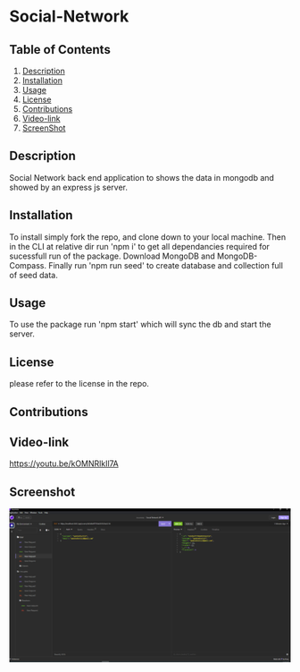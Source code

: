 # Social-Network

## Table of Contents
1. [Description](#Discription)
2. [Installation](#Installation)
3. [Usage](#Usage)
4. [License ](#License )
5. [Contributions](#Contributions)
6. [Video-link](#video-link)
7. [ScreenShot](#ScreenShot)
## Description 

Social Network back end application to shows the data in mongodb and showed by an express js server.

## Installation

To install simply fork the repo, and clone down to your local machine. Then in the CLI at relative dir run 'npm i' to get all dependancies required for sucessfull run of the package. Download MongoDB and MongoDB-Compass. Finally run 'npm run seed' to create database and collection full of seed data.

## Usage

To use the package run 'npm start' which will sync the db and start the server.
## License 

please refer to the license in the repo.

## Contributions

## Video-link
https://youtu.be/kOMNRlkIl7A


## Screenshot

![ScreenShot](https://github.com/eddieg00/Social-Network/blob/main/screenshot/Screenshot%20(31).png)
